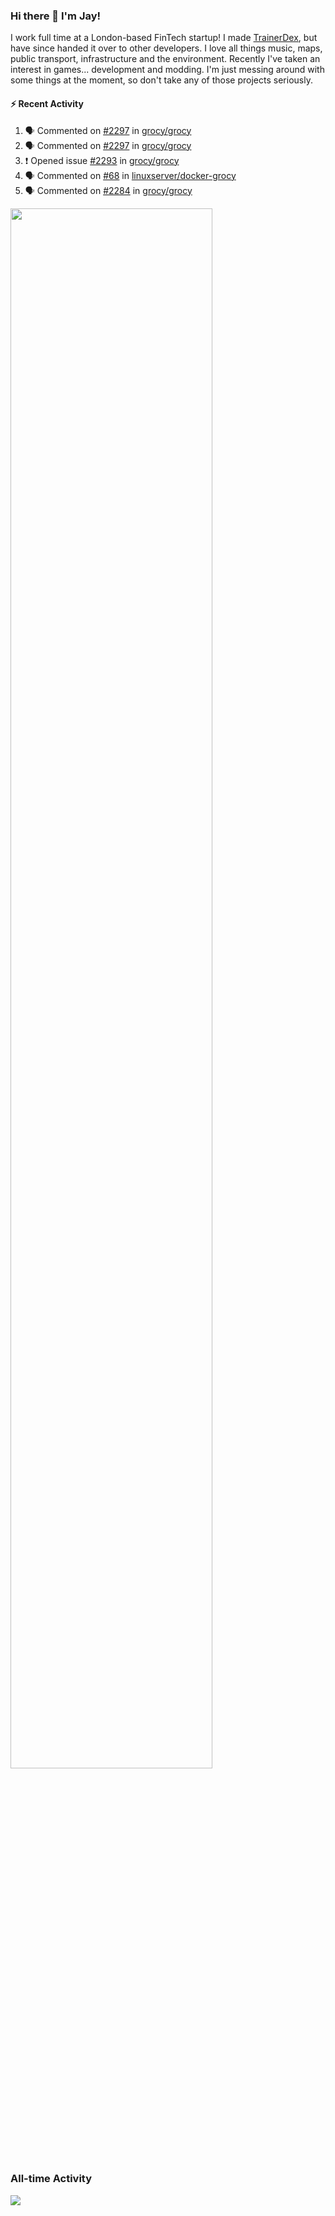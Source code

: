 ### Hi there 👋 I'm Jay!
I work full time at a London-based FinTech startup! I made [TrainerDex](https://www.github.com/TrainerDex), but have since handed it over to other developers. I love all things music, maps, public transport, infrastructure and the environment. Recently I've taken an interest in games... development and modding. I'm just messing around with some things at the moment, so don't take any of those projects seriously.

#### :zap: Recent Activity
<!--START_SECTION:activity-->
1. 🗣 Commented on [#2297](https://github.com/grocy/grocy/issues/2297#issuecomment-1666975849) in [grocy/grocy](https://github.com/grocy/grocy)
2. 🗣 Commented on [#2297](https://github.com/grocy/grocy/issues/2297#issuecomment-1666968898) in [grocy/grocy](https://github.com/grocy/grocy)
3. ❗ Opened issue [#2293](https://github.com/grocy/grocy/issues/2293) in [grocy/grocy](https://github.com/grocy/grocy)
4. 🗣 Commented on [#68](https://github.com/linuxserver/docker-grocy/issues/68#issuecomment-1666454761) in [linuxserver/docker-grocy](https://github.com/linuxserver/docker-grocy)
5. 🗣 Commented on [#2284](https://github.com/grocy/grocy/issues/2284#issuecomment-1666452754) in [grocy/grocy](https://github.com/grocy/grocy)
<!--END_SECTION:activity-->

[<img src="https://wakatime.com/share/@TurnrDev/4142a9ac-7325-4d2f-a2bb-ec199b5c798c.svg" width="80%" />](https://wakatime.com/@TurnrDev)  


### All-time Activity
[<img src="https://github-readme-stats.vercel.app/api/wakatime?username=TurnrDev&layout=compact" />](https://wakatime.com/@TurnrDev)

